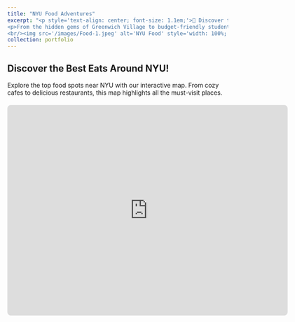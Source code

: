 ```yaml
---
title: "NYU Food Adventures"
excerpt: "<p style='text-align: center; font-size: 1.1em;'>🍴 Discover the Flavors Around NYU! 🍴</p> 
<p>From the hidden gems of Greenwich Village to budget-friendly student favorites, join us on a culinary journey through the vibrant and diverse food scene near NYU. Whether it’s comforting classics, global cuisines, or the perfect cup of coffee, there’s something for every palate. Let's explore NYC’s foodie paradise together! 🍕🍣☕</p>
<br/><img src='/images/Food-1.jpeg' alt='NYU Food' style='width: 100%; max-width: 500px; display: block; margin: 0 auto;'>"
collection: portfolio
---
```


## Discover the Best Eats Around NYU!

Explore the top food spots near NYU with our interactive map. From cozy cafes to delicious restaurants, this map highlights all the must-visit places.

<div style="margin: 20px 0; text-align: center;">
  <iframe
    src="https://www.google.com/maps/d/embed?mid=1bQwHJlr6Vqnjm09MRAtMGdwHp41in4g&ehbc=2E312F" width="640" height="480"
    width="600"
    height="450"
    style="border:0; border-radius: 8px;"
    allowfullscreen=""
    loading="lazy"
  ></iframe>
</div>